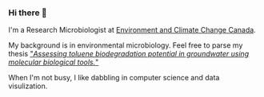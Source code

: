 ### Hi there 👋

I'm a Research Microbiologist at [Environment and Climate Change Canada](https://ec.gc.ca/).

My background is in environmental microbiology. Feel free to parse my thesis ["_Assessing toluene biodegradation potential in groundwater using molecular biological tools._"](https://atrium.lib.uoguelph.ca/xmlui/handle/10214/27429)

When I'm not busy, I like dabbling in computer science and data visulization.

<!--
**microbiology-marcus/microbiology-marcus** is a ✨ _special_ ✨ repository because its `README.md` (this file) appears on your GitHub profile.

Here are some ideas to get you started:

- 🔭 I’m currently working on ...
- 🌱 I’m currently learning ...
- 👯 I’m looking to collaborate on ...
- 🤔 I’m looking for help with ...
- 💬 Ask me about ...
- 📫 How to reach me: ...
- 😄 Pronouns: ...
- ⚡ Fun fact: ...
-->


